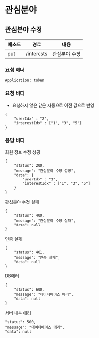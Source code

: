 # 관심분야

## 관심분야 수정

| 메소드  | 경로         | 내용      |
| ---- | ---------- | ------- |
| put  | /interests | 관심분야 수정 |



### 요청 헤더

```
Application: token
```



###  요청 바디

- 요청하지 않은 값은 자동으로 이전 값으로 반영

```
{
	"userIdx" : "2",
	"interestIdx" : ["1", "3", "5"]
}
```



### 응답 바디

회원 정보 수정 성공

```
{
    "status": 200,
    "message": "관심분야 수정 성공",
    "data": {
        "userIdx" : "2",
        "interestIdx" : ["1", "3", "5"]
    }
}
```

관심분야 수정 실패

```
{
    "status": 400,
    "message": "관심분야 수정 실패",
    "data": null
}
```

인증 실패

```
{
    "status": 401,
    "message": "인증 실패",
    "data": null
}
```

DB에러

```
{
    "status": 600,
    "message": "데이터베이스 에러",
    "data": null
}
```

서버 내부 에러

    "status": 500,
    "message": "데이터베이스 에러",
    "data": null